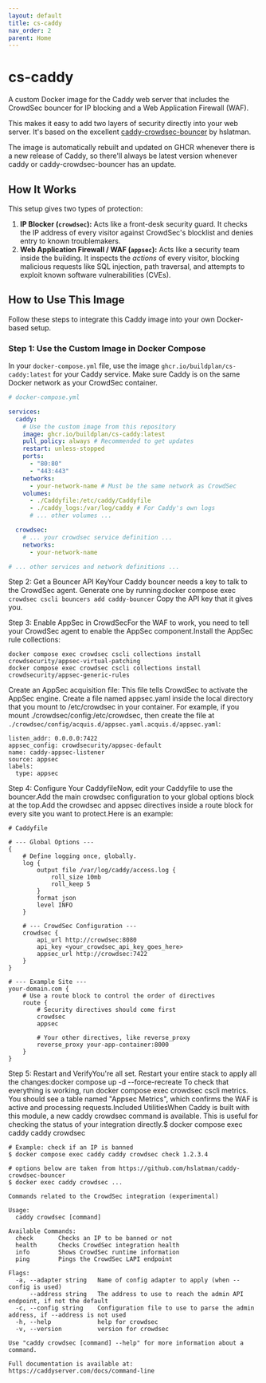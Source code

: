 ```yaml
---
layout: default
title: cs-caddy
nav_order: 2
parent: Home
---
```


# cs-caddy

A custom Docker image for the Caddy web server that includes the CrowdSec bouncer for IP blocking and a Web Application Firewall (WAF).

This makes it easy to add two layers of security directly into your web server. It's based on the excellent [caddy-crowdsec-bouncer](https://github.com/hslatman/caddy-crowdsec-bouncer) by hslatman.

The image is automatically rebuilt and updated on GHCR whenever there is a new release of Caddy, so there'll always be latest version whenever caddy or caddy-crowdsec-bouncer has an update.

## How It Works

This setup gives two types of protection:

1.  **IP Blocker (`crowdsec`):** Acts like a front-desk security guard. It checks the IP address of every visitor against CrowdSec's blocklist and denies entry to known troublemakers.
2.  **Web Application Firewall / WAF (`appsec`):** Acts like a security team inside the building. It inspects the *actions* of every visitor, blocking malicious requests like SQL injection, path traversal, and attempts to exploit known software vulnerabilities (CVEs).

## How to Use This Image

Follow these steps to integrate this Caddy image into your own Docker-based setup.

### Step 1: Use the Custom Image in Docker Compose

In your `docker-compose.yml` file, use the image `ghcr.io/buildplan/cs-caddy:latest` for your Caddy service. Make sure Caddy is on the same Docker network as your CrowdSec container.

```yaml
# docker-compose.yml

services:
  caddy:
    # Use the custom image from this repository
    image: ghcr.io/buildplan/cs-caddy:latest
    pull_policy: always # Recommended to get updates
    restart: unless-stopped
    ports:
      - "80:80"
      - "443:443"
    networks:
      - your-network-name # Must be the same network as CrowdSec
    volumes:
      - ./Caddyfile:/etc/caddy/Caddyfile
      - ./caddy_logs:/var/log/caddy # For Caddy's own logs
      # ... other volumes ...

  crowdsec:
    # ... your crowdsec service definition ...
    networks:
      - your-network-name

# ... other services and network definitions ...
```
Step 2: Get a Bouncer API KeyYour Caddy bouncer needs a key to talk to the CrowdSec agent. Generate one by running:docker compose exec `crowdsec cscli bouncers add caddy-bouncer`
Copy the API key that it gives you.

Step 3: Enable AppSec in CrowdSecFor the WAF to work, you need to tell your CrowdSec agent to enable the AppSec component.Install the AppSec rule collections:
```
docker compose exec crowdsec cscli collections install crowdsecurity/appsec-virtual-patching
docker compose exec crowdsec cscli collections install crowdsecurity/appsec-generic-rules
```
Create an AppSec acquisition file: This file tells CrowdSec to activate the AppSec engine. Create a file named appsec.yaml inside the local directory that you mount to /etc/crowdsec in your container. For example, if you mount ./crowdsec/config:/etc/crowdsec, then create the file at `./crowdsec/config/acquis.d/appsec.yaml.acquis.d/appsec.yaml`:
```
listen_addr: 0.0.0.0:7422
appsec_config: crowdsecurity/appsec-default
name: caddy-appsec-listener
source: appsec
labels:
  type: appsec
```

Step 4: Configure Your CaddyfileNow, edit your Caddyfile to use the bouncer.Add the main crowdsec configuration to your global options block at the top.Add the crowdsec and appsec directives inside a route block for every site you want to protect.Here is an example:

```
# Caddyfile

# --- Global Options ---
{
    # Define logging once, globally.
	log {
		output file /var/log/caddy/access.log {
			roll_size 10mb
			roll_keep 5
		}
		format json
		level INFO
	}

	# --- CrowdSec Configuration ---
	crowdsec {
		api_url http://crowdsec:8080
		api_key <your_crowdsec_api_key_goes_here>
		appsec_url http://crowdsec:7422
	}
}

# --- Example Site ---
your-domain.com {
    # Use a route block to control the order of directives
	route {
        # Security directives should come first
		crowdsec
		appsec

        # Your other directives, like reverse_proxy
		reverse_proxy your-app-container:8000
	}
}
```

Step 5: Restart and VerifyYou're all set. Restart your entire stack to apply all the changes:docker compose up -d --force-recreate
To check that everything is working, run docker compose exec crowdsec cscli metrics. You should see a table named "Appsec Metrics", which confirms the WAF is active and processing requests.Included UtilitiesWhen Caddy is built with this module, a new caddy crowdsec command is available. This is useful for checking the status of your integration directly.$ docker compose exec caddy caddy crowdsec

```
# Example: check if an IP is banned
$ docker compose exec caddy caddy crowdsec check 1.2.3.4
```

```
# options below are taken from https://github.com/hslatman/caddy-crowdsec-bouncer
$ docker exec caddy crowdsec ...

Commands related to the CrowdSec integration (experimental)

Usage:
  caddy crowdsec [command]

Available Commands:
  check       Checks an IP to be banned or not
  health      Checks CrowdSec integration health
  info        Shows CrowdSec runtime information
  ping        Pings the CrowdSec LAPI endpoint

Flags:
  -a, --adapter string   Name of config adapter to apply (when --config is used)
      --address string   The address to use to reach the admin API endpoint, if not the default
  -c, --config string    Configuration file to use to parse the admin address, if --address is not used
  -h, --help             help for crowdsec
  -v, --version          version for crowdsec

Use "caddy crowdsec [command] --help" for more information about a command.

Full documentation is available at:
https://caddyserver.com/docs/command-line
```

